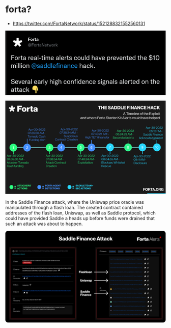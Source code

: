 # forta?

* https://twitter.com/FortaNetwork/status/1521288321552560131

![](./forta_tweet1.png)

![](./flow1.png)

In the Saddle Finance attack, where the Uniswap price oracle was manipulated through a flash loan. The created contract contained addresses of the flash loan, Uniswap, as well as Saddle protocol, which could have provided Saddle a heads up before funds were drained that such an attack was about to happen.

![](./flow2.png)

